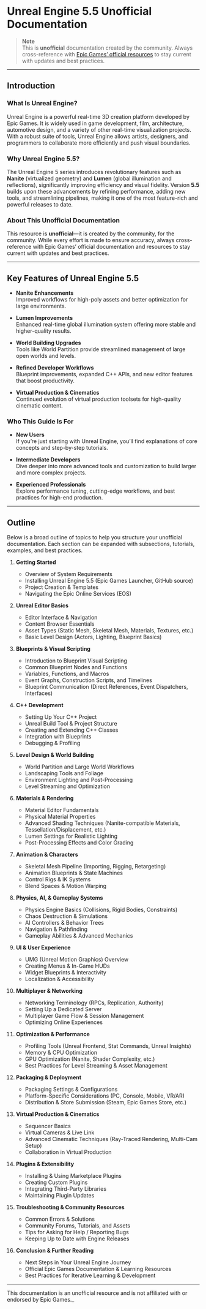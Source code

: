 
# Unreal Engine 5.5 Unofficial Documentation

> **Note**  
> This is **unofficial** documentation created by the community. Always cross-reference with [Epic Games’ official resources](https://docs.unrealengine.com/) to stay current with updates and best practices.

---

## Introduction

### What Is Unreal Engine?

Unreal Engine is a powerful real-time 3D creation platform developed by Epic Games. It is widely used in game development, film, architecture, automotive design, and a variety of other real-time visualization projects. With a robust suite of tools, Unreal Engine allows artists, designers, and programmers to collaborate more efficiently and push visual boundaries.

### Why Unreal Engine 5.5?

The Unreal Engine 5 series introduces revolutionary features such as **Nanite** (virtualized geometry) and **Lumen** (global illumination and reflections), significantly improving efficiency and visual fidelity. Version **5.5** builds upon these advancements by refining performance, adding new tools, and streamlining pipelines, making it one of the most feature-rich and powerful releases to date.

### About This Unofficial Documentation

This resource is **unofficial**—it is created by the community, for the community. While every effort is made to ensure accuracy, always cross-reference with Epic Games’ official documentation and resources to stay current with updates and best practices.

---

## Key Features of Unreal Engine 5.5

- **Nanite Enhancements**  
  Improved workflows for high-poly assets and better optimization for large environments.

- **Lumen Improvements**  
  Enhanced real-time global illumination system offering more stable and higher-quality results.

- **World Building Upgrades**  
  Tools like World Partition provide streamlined management of large open worlds and levels.

- **Refined Developer Workflows**  
  Blueprint improvements, expanded C++ APIs, and new editor features that boost productivity.

- **Virtual Production & Cinematics**  
  Continued evolution of virtual production toolsets for high-quality cinematic content.

### Who This Guide Is For

- **New Users**  
  If you’re just starting with Unreal Engine, you’ll find explanations of core concepts and step-by-step tutorials.

- **Intermediate Developers**  
  Dive deeper into more advanced tools and customization to build larger and more complex projects.

- **Experienced Professionals**  
  Explore performance tuning, cutting-edge workflows, and best practices for high-end production.

---

## Outline

Below is a broad outline of topics to help you structure your unofficial documentation. Each section can be expanded with subsections, tutorials, examples, and best practices.

1. **Getting Started**
   - Overview of System Requirements  
   - Installing Unreal Engine 5.5 (Epic Games Launcher, GitHub source)  
   - Project Creation & Templates  
   - Navigating the Epic Online Services (EOS)

2. **Unreal Editor Basics**
   - Editor Interface & Navigation  
   - Content Browser Essentials  
   - Asset Types (Static Mesh, Skeletal Mesh, Materials, Textures, etc.)  
   - Basic Level Design (Actors, Lighting, Blueprint Basics)

3. **Blueprints & Visual Scripting**
   - Introduction to Blueprint Visual Scripting  
   - Common Blueprint Nodes and Functions  
   - Variables, Functions, and Macros  
   - Event Graphs, Construction Scripts, and Timelines  
   - Blueprint Communication (Direct References, Event Dispatchers, Interfaces)

4. **C++ Development**
   - Setting Up Your C++ Project  
   - Unreal Build Tool & Project Structure  
   - Creating and Extending C++ Classes  
   - Integration with Blueprints  
   - Debugging & Profiling

5. **Level Design & World Building**
   - World Partition and Large World Workflows  
   - Landscaping Tools and Foliage  
   - Environment Lighting and Post-Processing  
   - Level Streaming and Optimization

6. **Materials & Rendering**
   - Material Editor Fundamentals  
   - Physical Material Properties  
   - Advanced Shading Techniques (Nanite-compatible Materials, Tessellation/Displacement, etc.)  
   - Lumen Settings for Realistic Lighting  
   - Post-Processing Effects and Color Grading

7. **Animation & Characters**
   - Skeletal Mesh Pipeline (Importing, Rigging, Retargeting)  
   - Animation Blueprints & State Machines  
   - Control Rigs & IK Systems  
   - Blend Spaces & Motion Warping

8. **Physics, AI, & Gameplay Systems**
   - Physics Engine Basics (Collisions, Rigid Bodies, Constraints)  
   - Chaos Destruction & Simulations  
   - AI Controllers & Behavior Trees  
   - Navigation & Pathfinding  
   - Gameplay Abilities & Advanced Mechanics

9. **UI & User Experience**
   - UMG (Unreal Motion Graphics) Overview  
   - Creating Menus & In-Game HUDs  
   - Widget Blueprints & Interactivity  
   - Localization & Accessibility

10. **Multiplayer & Networking**
    - Networking Terminology (RPCs, Replication, Authority)  
    - Setting Up a Dedicated Server  
    - Multiplayer Game Flow & Session Management  
    - Optimizing Online Experiences

11. **Optimization & Performance**
    - Profiling Tools (Unreal Frontend, Stat Commands, Unreal Insights)  
    - Memory & CPU Optimization  
    - GPU Optimization (Nanite, Shader Complexity, etc.)  
    - Best Practices for Level Streaming & Asset Management

12. **Packaging & Deployment**
    - Packaging Settings & Configurations  
    - Platform-Specific Considerations (PC, Console, Mobile, VR/AR)  
    - Distribution & Store Submission (Steam, Epic Games Store, etc.)

13. **Virtual Production & Cinematics**
    - Sequencer Basics  
    - Virtual Cameras & Live Link  
    - Advanced Cinematic Techniques (Ray-Traced Rendering, Multi-Cam Setup)  
    - Collaboration in Virtual Production

14. **Plugins & Extensibility**
    - Installing & Using Marketplace Plugins  
    - Creating Custom Plugins  
    - Integrating Third-Party Libraries  
    - Maintaining Plugin Updates

15. **Troubleshooting & Community Resources**
    - Common Errors & Solutions  
    - Community Forums, Tutorials, and Assets  
    - Tips for Asking for Help / Reporting Bugs  
    - Keeping Up to Date with Engine Releases

16. **Conclusion & Further Reading**
    - Next Steps in Your Unreal Engine Journey  
    - Official Epic Games Documentation & Learning Resources  
    - Best Practices for Iterative Learning & Development

---

This documentation is an unofficial resource and is not affiliated with or endorsed by Epic Games._

